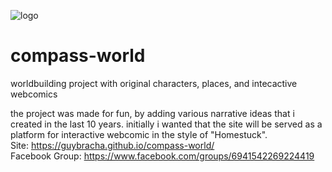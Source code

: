 ![logo](https://user-images.githubusercontent.com/19489192/235637436-4dcb7813-9590-47b3-8d25-5c5651f84be9.png)
# compass-world
worldbuilding project with original characters, places, and intecactive webcomics 

the project was made for fun, by adding various narrative ideas that i created in the last 10 years.
initially i wanted that the site will be served as a platform for interactive webcomic in the style of "Homestuck".
<br>
Site:
https://guybracha.github.io/compass-world/
<br>
Facebook Group:
https://www.facebook.com/groups/6941542269224419
